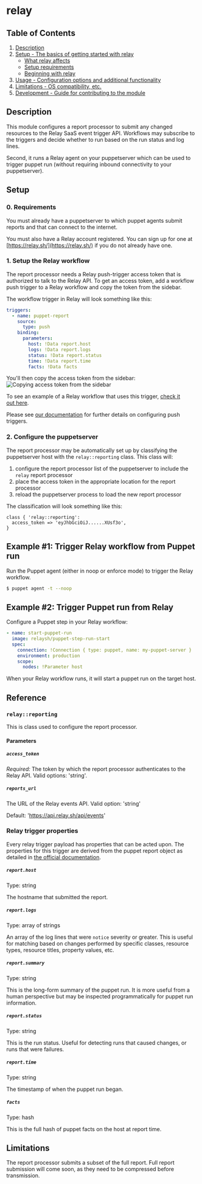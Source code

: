 # relay

## Table of Contents

1. [Description](#description)
1. [Setup - The basics of getting started with relay](#setup)
    * [What relay affects](#what-relay-affects)
    * [Setup requirements](#setup-requirements)
    * [Beginning with relay](#beginning-with-relay)
1. [Usage - Configuration options and additional functionality](#usage)
1. [Limitations - OS compatibility, etc.](#limitations)
1. [Development - Guide for contributing to the module](#development)

## Description

This module configures a report processor to submit any changed resources to
the Relay SaaS event trigger API. Workflows may subscribe to the triggers and
decide whether to run based on the run status and log lines.

Second, it runs a Relay agent on your puppetserver which can be used to trigger 
puppet run (without requiring inbound connectivity to your puppetserver).

## Setup

### 0. Requirements

You must already have a puppetserver to which puppet agents submit reports and
that can connect to the internet.

You must also have a Relay account registered. You can sign up for one at
[https://relay.sh/](https://relay.sh/) if you do not already have one.

### 1. Setup the Relay workflow

The report processor needs a Relay push-trigger access token that is
authorized to talk to the Relay API. To get an access token, add a workflow
push trigger to a Relay workflow and copy the token from the sidebar.

The workflow trigger in Relay will look something like this:
```yaml
triggers:
  - name: puppet-report
    source:
      type: push
    binding:
      parameters:
        host: !Data report.host
        logs: !Data report.logs
        status: !Data report.status
        time: !Data report.time
        facts: !Data facts
```

You'll then copy the access token from the sidebar:
![ Copying access token from the sidebar](https://github.com/puppetlabs/puppetlabs-relay/raw/tasks/update-instructions/media/push-trigger.png)

To see an example of a Relay workflow that uses this trigger, [check it  
out here](https://github.com/puppetlabs/relay-workflows/tree/master/puppet-shutdown-ec2). 

Please see [our
documentation](https://relay.sh/docs/reference/relay-workflows/#push) for
further details on configuring push triggers.

### 2. Configure the puppetserver

The report processor may be automatically set up by classifying the
puppetserver host with the `relay::reporting` class. This class will:

1. configure the report processor list of the puppetserver to include the
   `relay` report processor
1. place the access token in the appropriate location for the report processor
1. reload the puppetserver process to load the new report processor

The classification will look something like this:

```puppet
class { 'relay::reporting':
  access_token => 'eyJhbGciOiJ......XUsf3o',
}
```
## Example #1: Trigger Relay workflow from Puppet run
Run the Puppet agent (either in noop or enforce mode) to trigger the Relay workflow. 

```bash
$ puppet agent -t --noop
```

## Example #2: Trigger Puppet run from Relay
Configure a Puppet step in your Relay workflow: 
```yaml
- name: start-puppet-run
  image: relaysh/puppet-step-run-start
  spec:
    connection: !Connection { type: puppet, name: my-puppet-server }
    environment: production
    scope:
      nodes: !Parameter host
```

When your Relay workflow runs, it will start a puppet run on the target host. 
<!--
## Usage


TODO This area needs filling out.

This should describe how to have steps that actually act on the changed
resources and the state of a report, but I think that will have to come later

* Create a push trigger in a workflow
* classify any puppet primary servers and compile servers with the class
* and workflow steps to act on status and logs

-->

## Reference

### `relay::reporting`

This is class used to configure the report processor.

#### Parameters

##### `access_token`

*Required:* The token by which the report processor authenticates to the Relay
API. Valid options: 'string'.

##### `reports_url`

The URL of the Relay events API. Valid option: 'string'

Default: 'https://api.relay.sh/api/events'

### Relay trigger properties

Every relay trigger payload has properties that can be acted upon. The
properties for this trigger are derived from the puppet report object as
detailed in [the official
documentation](https://puppet.com/docs/puppet/6.17/format_report.html).

##### `report.host`

Type: string

The hostname that submitted the report.

##### `report.logs`

Type: array of strings

An array of the log lines that were `notice` severity or greater. This is
useful for matching based on changes performed by specific classes, resource
types, resource titles, property values, etc.

##### `report.summary`

Type: string

This is the long-form summary of the puppet run. It is more useful from a human
perspective but may be inspected programmatically for puppet run information.

##### `report.status`

Type: string

This is the run status. Useful for detecting runs that caused changes, or runs
that were failures.

##### `report.time`

Type: string

The timestamp of when the puppet run began.

##### `facts`

Type: hash

This is the full hash of puppet facts on the host at report time.

## Limitations

The report processor submits a subset of the full report. Full report
submission will come soon, as they need to be compressed before transmission.
